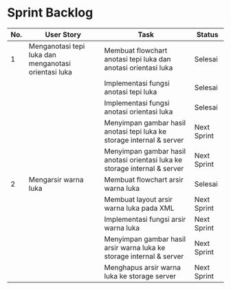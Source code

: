 
# Sprint Backlog
| No. | User Story                                           | Task                                                                       | Status      |
|-----|------------------------------------------------------|----------------------------------------------------------------------------|-------------|
| 1   | Menganotasi tepi luka dan menganotasi orientasi luka | Membuat flowchart anotasi tepi luka dan anotasi orientasi luka             | Selesai     |
|     |                                                      | Implementasi fungsi anotasi tepi luka                                      | Selesai     |
|     |                                                      | Implementasi fungsi anotasi orientasi luka                                 | Selesai     |
|     |                                                      | Menyimpan gambar hasil anotasi tepi luka ke storage internal & server      | Next Sprint |
|     |                                                      | Menyimpan gambar hasil anotasi orientasi luka ke storage internal & server | Next Sprint |
| 2   | Mengarsir warna luka                                 | Membuat flowchart arsir warna luka                                         | Selesai     |
|     |                                                      | Membuat layout arsir warna luka pada XML                                   | Next Sprint |
|     |                                                      | Implementasi fungsi arsir warna luka                                       | Next Sprint |
|     |                                                      | Menyimpan gambar hasil arsir warna luka ke storage internal & server       | Next Sprint |
|     |                                                      | Menghapus arsir warna luka ke storage server                               | Next Sprint |
